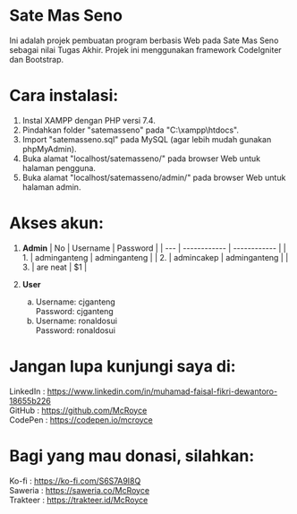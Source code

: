 # Sate Mas Seno
Ini adalah projek pembuatan program berbasis Web pada Sate Mas Seno sebagai nilai Tugas Akhir.
Projek ini menggunakan framework CodeIgniter dan Bootstrap.

# Cara instalasi:
1. Instal XAMPP dengan PHP versi 7.4.
2. Pindahkan folder "satemasseno" pada "C:\xampp\htdocs\".
3. Import "satemasseno.sql" pada MySQL (agar lebih mudah gunakan phpMyAdmin).
4. Buka alamat "localhost/satemasseno/" pada browser Web untuk halaman pengguna.
5. Buka alamat "localhost/satemasseno/admin/" pada browser Web untuk halaman admin.

# Akses akun:
1. **Admin**
| No  | Username     | Password     |
| --- | ------------ | ------------ |
| 1.  | adminganteng | adminganteng |
| 2.  | admincakep   | adminganteng |
| 3.  | are neat     | $1           |

2. **User**
   <ol type="a">
   <li>Username: cjganteng</li>
       Password: cjganteng<br>
   <li>Username: ronaldosui</li>
       Password: ronaldosui<br>
   </ol>
   

# Jangan lupa kunjungi saya di:
LinkedIn : https://www.linkedin.com/in/muhamad-faisal-fikri-dewantoro-18655b226<br>
GitHub   : https://github.com/McRoyce<br>
CodePen  : https://codepen.io/mcroyce<br>

# Bagi yang mau donasi, silahkan:
Ko-fi    : https://ko-fi.com/S6S7A9I8Q<br>
Saweria  : https://saweria.co/McRoyce<br>
Trakteer : https://trakteer.id/McRoyce<br>
